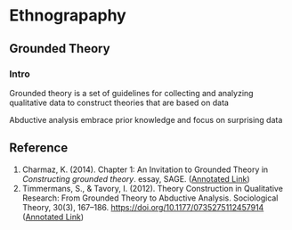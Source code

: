 # Ethnograpaphy

## Grounded Theory

### Intro&#x20;

Grounded theory is a set of guidelines for collecting and analyzing qualitative data to construct theories that are based on data&#x20;

Abductive analysis embrace prior knowledge and focus on surprising data

## Reference&#x20;

1. Charmaz, K. (2014). Chapter 1: An Invitation to Grounded Theory in _Constructing grounded theory_. essay, SAGE. ([Annotated Link](https://drive.google.com/file/d/1B8pi8SqjpmwU5SlRa-xm5wqonw4plM\_w/view?usp=share\_link))
2. Timmermans, S., & Tavory, I. (2012). Theory Construction in Qualitative Research: From Grounded Theory to Abductive Analysis. Sociological Theory, 30(3), 167–186. https://doi.org/10.1177/0735275112457914 ([Annotated Link](https://drive.google.com/file/d/1-9WvbJBPqdGJBVM0yhCT4XS9zhd3ujmC/view?usp=share\_link))
